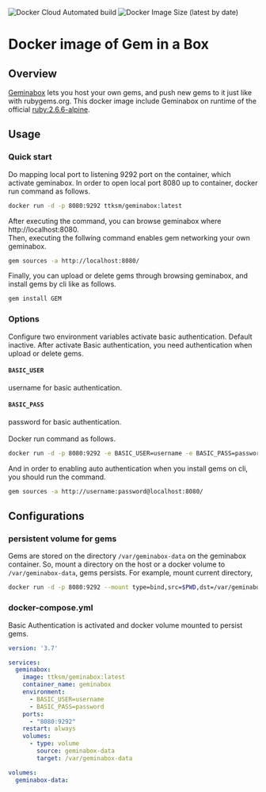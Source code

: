 ![Docker Cloud Automated build](https://img.shields.io/docker/cloud/automated/7a6163/geminabox)
![Docker Image Size (latest by date)](https://img.shields.io/docker/image-size/7a6163/geminabox)

# Docker image of Gem in a Box

## Overview
[Geminabox](https://github.com/geminabox/geminabox) lets you host your own gems, and push new gems to it just like with rubygems.org.
This docker image include Geminabox on runtime of the official [ruby:2.6.6-alpine](https://hub.docker.com/_/ruby).

## Usage

### Quick start
Do mapping local port to listening 9292 port on the container, which activate geminabox.
In order to open local port 8080 up to container, docker run command as follows.
```bash
docker run -d -p 8080:9292 ttksm/geminabox:latest
```
After executing the command, you can browse geminabox where http://localhost:8080.
<br>
Then, executing the follwing command enables gem networking your own geminabox.
```bash
gem sources -a http://localhost:8080/
```
Finally, you can upload or delete gems through browsing geminabox, and install gems by cli like as follows.
```bash
gem install GEM
```

### Options
Configure two environment variables activate basic authentication. Default inactive.
After activate Basic authentication, you need authentication when upload or delete gems.
#### `BASIC_USER`
username for basic authentication.
#### `BASIC_PASS`
password for basic authentication.
<br>
<br>
Docker run command as follows.
```bash
docker run -d -p 8080:9292 -e BASIC_USER=username -e BASIC_PASS=password ttksm/geminabox:latest
```
And in order to enabling auto authentication when you install gems on cli, you should run the command.
```bash
gem sources -a http://username:password@localhost:8080/
```

## Configurations

### persistent volume for gems
Gems are stored on the directory `/var/geminabox-data` on the geminabox container.
So, mount a directory on the host or a docker volume to `/var/geminabox-data`, gems persists.
For example, mount current directory,
```bash
docker run -d -p 8080:9292 --mount type=bind,src=$PWD,dst=/var/geminabox-data ttksm/geminabox:latest
```

### docker-compose.yml
Basic Authentication is activated and docker volume mounted to persist gems.
```yaml
version: '3.7'

services:
  geminabox:
    image: ttksm/geminabox:latest
    container_name: geminabox
    environment:
      - BASIC_USER=username
      - BASIC_PASS=password
    ports:
      - "8080:9292"
    restart: always
    volumes:
      - type: volume
        source: geminabox-data
        target: /var/geminabox-data

volumes:
  geminabox-data:
```
